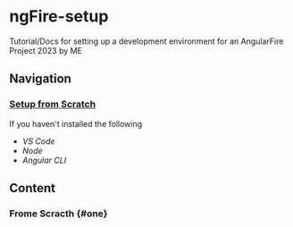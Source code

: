 # ngFire-setup
Tutorial/Docs for setting up a development environment for an AngularFire Project 2023 by ME

## Navigation
### [Setup from Scratch](#one)
If you haven't installed the following
- _VS Code_
- _Node_
- _Angular CLI_


### 

## Content
### Frome Scracth {#one}
